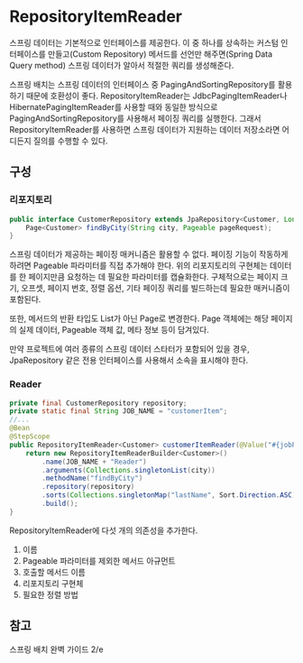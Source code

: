 # RepositoryItemReader
스프링 데이터는 기본적으로 인터페이스를 제공한다. 이 중 하나를 상속하는 커스텀 인터페이스를 만들고(Custom Repository) 메서드를 선언만 해주면(Spring Data Query method) 스프링 데이터가 알아서 적절한 쿼리를 생성해준다.   

스프링 배치는 스프링 데이터의 인터페이스 중 PagingAndSortingRepository를 활용하기 때문에 호환성이 좋다. RepositoryItemReader는 JdbcPagingItemReader나 HibernatePagingItemReader를 사용할 때와 동일한 방식으로 PagingAndSortingRepository를 사용해서 페이징 쿼리를 실행한다. 그래서 RepositoryItemReader를 사용하면 스프링 데이터가 지원하는 데이터 저장소라면 어디든지 질의를 수행할 수 있다.

## 구성
### 리포지토리
```java
public interface CustomerRepository extends JpaRepository<Customer, Long> {
    Page<Customer> findByCity(String city, Pageable pageRequest);
}
```
스프링 데이터가 제공하는 페이징 매커니즘은 활용할 수 없다. 페이징 기능이 작동하게 하려면 Pageable 파라미터를 직접 추가해야 한다. 위의 리포지토리의 구현체는 데이터를 한 페이지만큼 요청하는 데 필요한 파라미터를 캡슐화한다. 구체적으로는 페이지 크기, 오프셋, 페이지 번호, 정렬 옵션, 기타 페이징 쿼리를 빌드하는데 필요한 매커니즘이 포함된다.  

또한, 메서드의 반환 타입도 List<Customer>가 아닌 Page<Customer>로 변경한다. Page 객체에는 해당 페이지의 실제 데이터, Pageable 객체 값, 메타 정보 등이 담겨있다.

만약 프로젝트에 여러 종류의 스프링 데이터 스타터가 포함되어 있을 경우, JpaRepository 같은 전용 인터페이스를 사용해서 소속을 표시해야 한다.

### Reader
```java
private final CustomerRepository repository;
private static final String JOB_NAME = "customerItem";
//...
@Bean
@StepScope
public RepositoryItemReader<Customer> customerItemReader(@Value("#{jobParameters['city']}") String city) {
    return new RepositoryItemReaderBuilder<Customer>()
        .name(JOB_NAME + "Reader")
        .arguments(Collections.singletonList(city))
        .methodName("findByCity")
        .repository(repository)
        .sorts(Collections.singletonMap("lastName", Sort.Direction.ASC))
        .build();
}
```
RepositoryItemReader에 다섯 개의 의존성을 추가한다.

1. 이름
2. Pageable 파라미터를 제외한 메서드 아규먼트
3. 호출할 메서드 이름
4. 리포지토리 구현체
5. 필요한 정렬 방법

## 참고
스프링 배치 완벽 가이드 2/e  